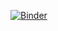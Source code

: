[![Binder](https://mybinder.org/badge_logo.svg)](https://mybinder.org/v2/gh/rsnyder/jupyter/master)
